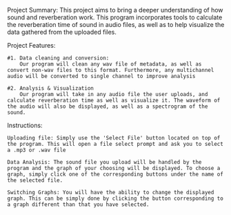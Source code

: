 Project Summary:
	This project aims to bring a deeper understanding of how sound and reverberation work. This program incorporates tools to calculate the reverberation time of sound in audio files, as well as to help visualize the data gathered from the uploaded files. 

Project Features:

    #1. Data cleaning and conversion:
        Our program will clean any wav file of metadata, as well as convert non-wav files to this format. Furthermore, any multichannel audio will be converted to single channel to improve analysis
    
    #2. Analysis & Visualization
        Our program will take in any audio file the user uploads, and calculate reverberation time as well as visualize it. The waveform of the audio will also be displayed, as well as a spectrogram of the sound.
    
    


Instructions:

	Uploading file: Simply use the 'Select File' button located on top of the program. This will open a file select prompt and ask you to select a .mp3 or .wav file
    
	Data Analysis: The sound file you upload will be handled by the program and the graph of your choosing will be displayed. To choose a graph, simply click one of the corresponding buttons under the name of the selected file.

	Switching Graphs: You will have the ability to change the displayed graph. This can be simply done by clicking the button corresponding to a graph different than that you have selected.

